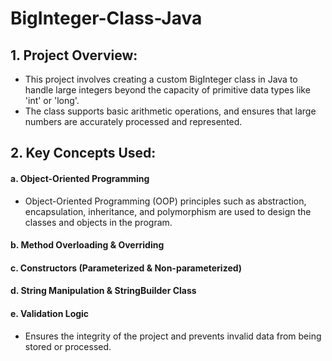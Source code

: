# BigInteger-Class-Java

## 1. Project Overview:
- This project involves creating a custom BigInteger class in Java to handle large integers beyond the capacity of primitive data types like 'int' or 'long'.
- The class supports basic arithmetic operations, and ensures that large numbers are accurately processed and represented.

## 2. Key Concepts Used:
#### a. Object-Oriented Programming
  - Object-Oriented Programming (OOP) principles such as abstraction, encapsulation, inheritance, and polymorphism are used to design the classes and objects in the program.
#### b. Method Overloading & Overriding
#### c. Constructors (Parameterized & Non-parameterized)
#### d. String Manipulation & StringBuilder Class
#### e. Validation Logic
  - Ensures the integrity of the project and prevents invalid data from being stored or processed.
